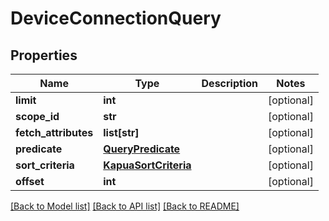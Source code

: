 # DeviceConnectionQuery

## Properties
Name | Type | Description | Notes
------------ | ------------- | ------------- | -------------
**limit** | **int** |  | [optional] 
**scope_id** | **str** |  | [optional] 
**fetch_attributes** | **list[str]** |  | [optional] 
**predicate** | [**QueryPredicate**](QueryPredicate.md) |  | [optional] 
**sort_criteria** | [**KapuaSortCriteria**](KapuaSortCriteria.md) |  | [optional] 
**offset** | **int** |  | [optional] 

[[Back to Model list]](../README.md#documentation-for-models) [[Back to API list]](../README.md#documentation-for-api-endpoints) [[Back to README]](../README.md)


